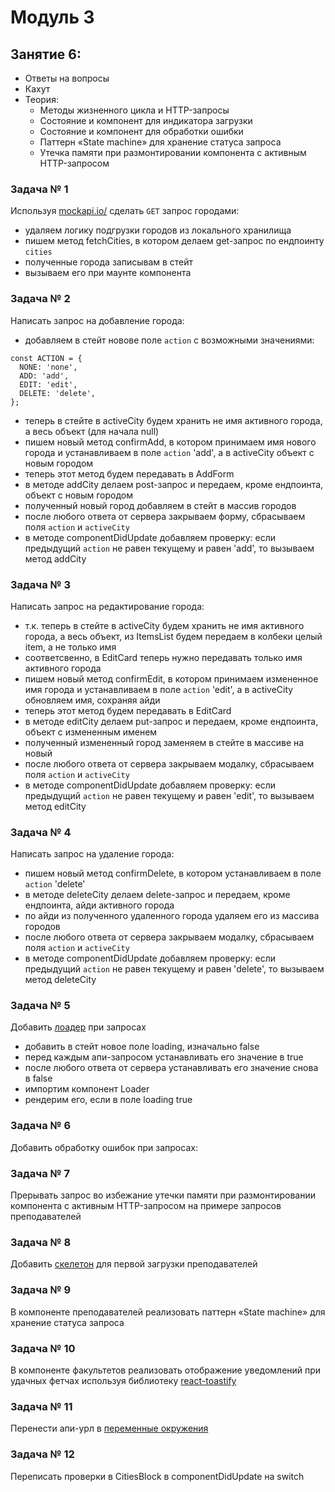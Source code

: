 # Модуль 3

## Занятие 6:

- Ответы на вопросы
- Кахут
- Теория:
  - Методы жизненного цикла и HTTP-запросы
  - Состояние и компонент для индикатора загрузки
  - Состояние и компонент для обработки ошибки
  - Паттерн «State machine» для хранение статуса запроса
  - Утечка памяти при размонтировании компонента с активным HTTP-запросом

### Задача № 1

Используя [mockapi.io/](https://mockapi.io/) сделать `GET` запрос городами:

- удаляем логику подгрузки городов из локального хранилища
- пишем метод fetchCities, в котором делаем get-запрос по ендпоинту `cities`
- полученные города записывам в стейт
- вызываем его при маунте компонента

### Задача № 2

Написать запрос на добавление города:

- добавляем в стейт новове поле `action` с возможными значениями:

```
const ACTION = {
  NONE: 'none',
  ADD: 'add',
  EDIT: 'edit',
  DELETE: 'delete',
};
```

- теперь в стейте в activeCity будем хранить не имя активного города, а весь
  объект (для начала null)
- пишем новый метод confirmAdd, в котором принимаем имя нового города и
  устанавливаем в поле `action` 'add', а в activeCity объект с новым городом
- теперь этот метод будем передавать в AddForm
- в методе addCity делаем post-запрос и передаем, кроме ендпоинта, объект с
  новым городом
- полученный новый город добавляем в стейт в массив городов
- после любого ответа от сервера закрываем форму, сбрасываем поля `action` и
  `activeCity`
- в методе componentDidUpdate добавляем проверку: если предыдущий `action` не
  равен текущему и равен 'add', то вызываем метод addCity

### Задача № 3

Написать запрос на редактирование города:

- т.к. теперь в стейте в activeCity будем хранить не имя активного города, а
  весь объект, из ItemsList будем передаем в колбеки целый item, а не только имя
- соответсвенно, в EditCard теперь нужно передавать только имя активного города
- пишем новый метод confirmEdit, в котором принимаем измененное имя города и
  устанавливаем в поле `action` 'edit', а в activeCity обновляем имя, сохраняя
  айди
- теперь этот метод будем передавать в EditCard
- в методе editCity делаем put-запрос и передаем, кроме ендпоинта, объект с
  измененным именем
- полученный измененный город заменяем в стейте в массиве на новый
- после любого ответа от сервера закрываем модалку, сбрасываем поля `action` и
  `activeCity`
- в методе componentDidUpdate добавляем проверку: если предыдущий `action` не
  равен текущему и равен 'edit', то вызываем метод editCity

### Задача № 4

Написать запрос на удаление города:

- пишем новый метод confirmDelete, в котором устанавливаем в поле `action`
  'delete'
- в методе deleteCity делаем delete-запрос и передаем, кроме ендпоинта, айди
  активного города
- по айди из полученного удаленного города удаляем его из массива городов
- после любого ответа от сервера закрываем модалку, сбрасываем поля `action` и
  `activeCity`
- в методе componentDidUpdate добавляем проверку: если предыдущий `action` не
  равен текущему и равен 'delete', то вызываем метод deleteCity

### Задача № 5

Добавить [лоадер](https://www.npmjs.com/package/react-spinners) при запросах

- добавить в стейт новое поле loading, изначально false
- перед каждым апи-запросом устанавливать его значение в true
- после любого ответа от сервера устанавливать его значение снова в false
- импортим компонент Loader
- рендерим его, если в поле loading true

### Задача № 6

Добавить обработку ошибок при запросах:

### Задача № 7

Прерывать запрос во избежание утечки памяти при размонтировании компонента с
активным HTTP-запросом на примере запросов преподавателей

### Задача № 8

Добавить [скелетон](https://www.npmjs.com/package/react-content-loader) для
первой загрузки преподавателей

### Задача № 9

В компоненте преподавателей реализовать паттерн «State machine» для хранение
статуса запроса

### Задача № 10

В компоненте факультетов реализовать отображение уведомлений при удачных фетчах
используя библиотеку
[react-toastify](https://www.npmjs.com/package/react-toastify)

### Задача № 11

Перенести апи-урл в
[переменные окружения](https://create-react-app.dev/docs/adding-custom-environment-variables/#adding-development-environment-variables-in-env)

### Задача № 12

Переписать проверки в CitiesBlock в componentDidUpdate на switch
